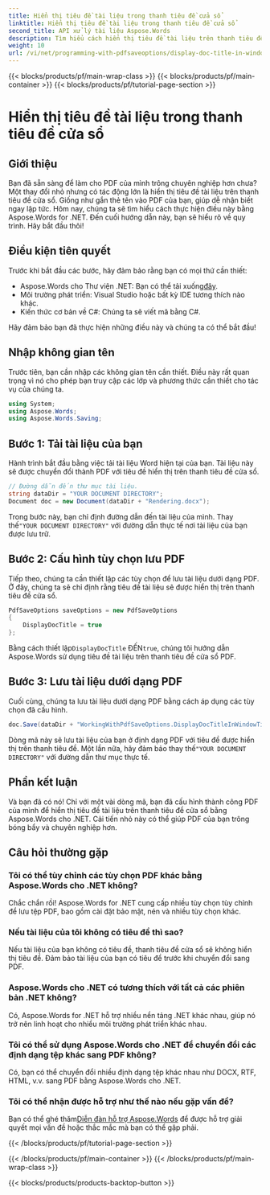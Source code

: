 ```yaml
---
title: Hiển thị tiêu đề tài liệu trong thanh tiêu đề cửa sổ
linktitle: Hiển thị tiêu đề tài liệu trong thanh tiêu đề cửa sổ
second_title: API xử lý tài liệu Aspose.Words
description: Tìm hiểu cách hiển thị tiêu đề tài liệu trên thanh tiêu đề cửa sổ của tệp PDF bằng Aspose.Words cho .NET với hướng dẫn từng bước này.
weight: 10
url: /vi/net/programming-with-pdfsaveoptions/display-doc-title-in-window-titlebar/
---
```


{{< blocks/products/pf/main-wrap-class >}}
{{< blocks/products/pf/main-container >}}
{{< blocks/products/pf/tutorial-page-section >}}

# Hiển thị tiêu đề tài liệu trong thanh tiêu đề cửa sổ

## Giới thiệu

Bạn đã sẵn sàng để làm cho PDF của mình trông chuyên nghiệp hơn chưa? Một thay đổi nhỏ nhưng có tác động lớn là hiển thị tiêu đề tài liệu trên thanh tiêu đề cửa sổ. Giống như gắn thẻ tên vào PDF của bạn, giúp dễ nhận biết ngay lập tức. Hôm nay, chúng ta sẽ tìm hiểu cách thực hiện điều này bằng Aspose.Words for .NET. Đến cuối hướng dẫn này, bạn sẽ hiểu rõ về quy trình. Hãy bắt đầu thôi!

## Điều kiện tiên quyết

Trước khi bắt đầu các bước, hãy đảm bảo rằng bạn có mọi thứ cần thiết:

-  Aspose.Words cho Thư viện .NET: Bạn có thể tải xuống[đây](https://releases.aspose.com/words/net/).
- Môi trường phát triển: Visual Studio hoặc bất kỳ IDE tương thích nào khác.
- Kiến thức cơ bản về C#: Chúng ta sẽ viết mã bằng C#.

Hãy đảm bảo bạn đã thực hiện những điều này và chúng ta có thể bắt đầu!

## Nhập không gian tên

Trước tiên, bạn cần nhập các không gian tên cần thiết. Điều này rất quan trọng vì nó cho phép bạn truy cập các lớp và phương thức cần thiết cho tác vụ của chúng ta.

```csharp
using System;
using Aspose.Words;
using Aspose.Words.Saving;
```

## Bước 1: Tải tài liệu của bạn

Hành trình bắt đầu bằng việc tải tài liệu Word hiện tại của bạn. Tài liệu này sẽ được chuyển đổi thành PDF với tiêu đề hiển thị trên thanh tiêu đề cửa sổ.

```csharp
// Đường dẫn đến thư mục tài liệu.
string dataDir = "YOUR DOCUMENT DIRECTORY";
Document doc = new Document(dataDir + "Rendering.docx");
```

 Trong bước này, bạn chỉ định đường dẫn đến tài liệu của mình. Thay thế`"YOUR DOCUMENT DIRECTORY"` với đường dẫn thực tế nơi tài liệu của bạn được lưu trữ.

## Bước 2: Cấu hình tùy chọn lưu PDF

Tiếp theo, chúng ta cần thiết lập các tùy chọn để lưu tài liệu dưới dạng PDF. Ở đây, chúng ta sẽ chỉ định rằng tiêu đề tài liệu sẽ được hiển thị trên thanh tiêu đề cửa sổ.

```csharp
PdfSaveOptions saveOptions = new PdfSaveOptions
{
    DisplayDocTitle = true
};
```

 Bằng cách thiết lập`DisplayDocTitle` ĐẾN`true`, chúng tôi hướng dẫn Aspose.Words sử dụng tiêu đề tài liệu trên thanh tiêu đề cửa sổ PDF.

## Bước 3: Lưu tài liệu dưới dạng PDF

Cuối cùng, chúng ta lưu tài liệu dưới dạng PDF bằng cách áp dụng các tùy chọn đã cấu hình.

```csharp
doc.Save(dataDir + "WorkingWithPdfSaveOptions.DisplayDocTitleInWindowTitlebar.pdf", saveOptions);
```

Dòng mã này sẽ lưu tài liệu của bạn ở định dạng PDF với tiêu đề được hiển thị trên thanh tiêu đề. Một lần nữa, hãy đảm bảo thay thế`"YOUR DOCUMENT DIRECTORY"` với đường dẫn thư mục thực tế.

## Phần kết luận

Và bạn đã có nó! Chỉ với một vài dòng mã, bạn đã cấu hình thành công PDF của mình để hiển thị tiêu đề tài liệu trên thanh tiêu đề cửa sổ bằng Aspose.Words cho .NET. Cải tiến nhỏ này có thể giúp PDF của bạn trông bóng bẩy và chuyên nghiệp hơn.

## Câu hỏi thường gặp

### Tôi có thể tùy chỉnh các tùy chọn PDF khác bằng Aspose.Words cho .NET không?
Chắc chắn rồi! Aspose.Words for .NET cung cấp nhiều tùy chọn tùy chỉnh để lưu tệp PDF, bao gồm cài đặt bảo mật, nén và nhiều tùy chọn khác.

### Nếu tài liệu của tôi không có tiêu đề thì sao?
Nếu tài liệu của bạn không có tiêu đề, thanh tiêu đề cửa sổ sẽ không hiển thị tiêu đề. Đảm bảo tài liệu của bạn có tiêu đề trước khi chuyển đổi sang PDF.

### Aspose.Words cho .NET có tương thích với tất cả các phiên bản .NET không?
Có, Aspose.Words for .NET hỗ trợ nhiều nền tảng .NET khác nhau, giúp nó trở nên linh hoạt cho nhiều môi trường phát triển khác nhau.

### Tôi có thể sử dụng Aspose.Words cho .NET để chuyển đổi các định dạng tệp khác sang PDF không?
Có, bạn có thể chuyển đổi nhiều định dạng tệp khác nhau như DOCX, RTF, HTML, v.v. sang PDF bằng Aspose.Words cho .NET.

### Tôi có thể nhận được hỗ trợ như thế nào nếu gặp vấn đề?
 Bạn có thể ghé thăm[Diễn đàn hỗ trợ Aspose.Words](https://forum.aspose.com/c/words/8) để được hỗ trợ giải quyết mọi vấn đề hoặc thắc mắc mà bạn có thể gặp phải.

{{< /blocks/products/pf/tutorial-page-section >}}

{{< /blocks/products/pf/main-container >}}
{{< /blocks/products/pf/main-wrap-class >}}

{{< blocks/products/products-backtop-button >}}
